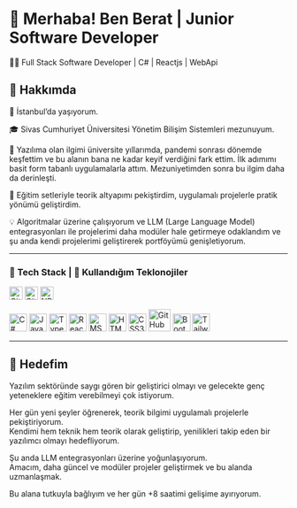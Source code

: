 # 👋 Merhaba! Ben Berat | Junior Software Developer

🧑‍💻 Full Stack Software Developer | C# | Reactjs | WebApi

## 🌟 Hakkımda

📍  İstanbul’da yaşıyorum. 

🎓 Sivas Cumhuriyet Üniversitesi Yönetim Bilişim Sistemleri mezunuyum.  

🌱 Yazılıma olan ilgimi üniversite yıllarımda, pandemi sonrası dönemde keşfettim ve bu alanın bana ne kadar keyif verdiğini fark ettim. İlk adımımı basit form tabanlı uygulamalarla attım. Mezuniyetimden sonra bu ilgim daha da derinleşti.  

🏫 Eğitim setleriyle teorik altyapımı pekiştirdim, uygulamalı projelerle pratik yönümü geliştirdim.

💡 Algoritmalar üzerine çalışıyorum ve LLM (Large Language Model) entegrasyonları ile projelerimi daha modüler hale getirmeye odaklandım ve şu anda kendi projelerimi geliştirerek portföyümü genişletiyorum. 

---

### 🚀 Tech Stack | 🚀 Kullandığım Teklonojiler
<p>
  <!-- Git -->
  <img src="https://cdn.simpleicons.org/git/F05032" width="24" alt="Git" />

  <!-- GitHub -->
  <img src="https://cdn.simpleicons.org/github/181717" width="24" alt="GitHub" />

  <!-- NPM -->
  <img src="https://cdn.simpleicons.org/npm/CB3837" width="24" alt="NPM" />
</p>

<p>
  <img src="https://cdn.jsdelivr.net/gh/devicons/devicon/icons/csharp/csharp-original.svg" width="32" height="32" alt="C#" />
  <img src="https://cdn.jsdelivr.net/gh/devicons/devicon/icons/javascript/javascript-original.svg" width="32" height="32" alt="JavaScript" />
  <img src="https://cdn.jsdelivr.net/gh/devicons/devicon/icons/typescript/typescript-original.svg" width="32" height="32" alt="TypeScript" />
  <img src="https://cdn.jsdelivr.net/gh/devicons/devicon/icons/react/react-original.svg" width="32" height="32" alt="React" />
  <img src="https://cdn.jsdelivr.net/gh/devicons/devicon/icons/microsoftsqlserver/microsoftsqlserver-plain.svg" width="32" height="32" alt="MSSQL" />
  <img src="https://cdn.jsdelivr.net/gh/devicons/devicon/icons/html5/html5-original.svg" width="32" height="32" alt="HTML5" />
  <img src="https://cdn.jsdelivr.net/gh/devicons/devicon/icons/css3/css3-original.svg" width="32" height="32" alt="CSS3" />
    <img src="https://deviconapi.vercel.app/github?color=181717&size=40" alt="GitHub" width="40" height="40"/>
  <img src="https://cdn.jsdelivr.net/gh/devicons/devicon/icons/bootstrap/bootstrap-original.svg" alt="Bootstrap" width="32" height="32"/>
   <img src="https://deviconapi.vercel.app/tailwindcss?color=06B6D4&size=40" alt="Tailwind CSS" width="32" height="32"/>
</p>

---

## 🎯 Hedefim

Yazılım sektöründe saygı gören bir geliştirici olmayı ve gelecekte genç yeteneklere eğitim verebilmeyi çok istiyorum.

Her gün yeni şeyler öğrenerek, teorik bilgimi uygulamalı projelerle pekiştiriyorum.  
Kendimi hem teknik hem teorik olarak geliştirip, yenilikleri takip eden bir yazılımcı olmayı hedefliyorum.

Şu anda LLM entegrasyonları üzerine yoğunlaşıyorum.  
Amacım, daha güncel ve modüler projeler geliştirmek ve bu alanda uzmanlaşmak.

Bu alana tutkuyla bağlıyım ve her gün +8 saatimi gelişime ayırıyorum.

